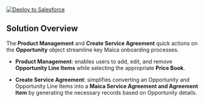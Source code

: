 <a href="https://githubsfdeploy.herokuapp.com">
  <img alt="Deploy to Salesforce"
       src="https://raw.githubusercontent.com/afawcett/githubsfdeploy/master/deploy.png">
</a>

## Solution Overview

The **Product Management** and **Create Service Agreement** quick actions on the **Opportunity** object streamline key Maica onboarding processes.

- **Product Management**: enables users to add, edit, and remove **Opportunity Line Items** while selecting the appropriate **Price Book**.

- **Create Service Agreement**: simplifies converting an Opportunity and Opportunity Line Items into a **Maica Service Agreement and Agreement Item** by generating the necessary records based on Opportunity details.



